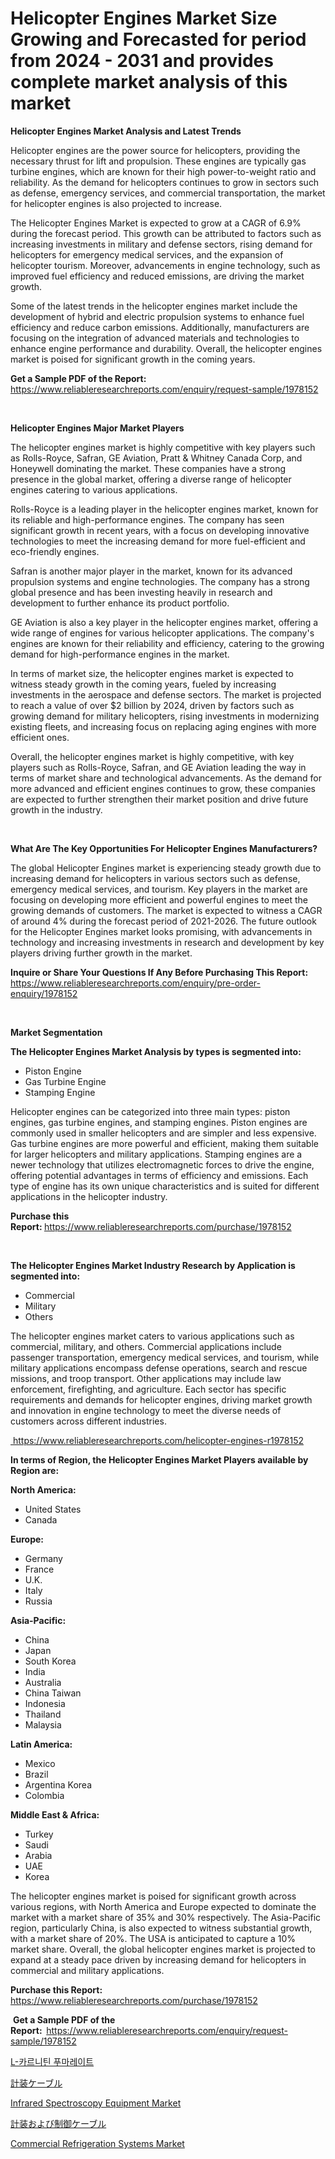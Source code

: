 <p><h1>Helicopter Engines Market Size Growing and Forecasted for period from 2024 - 2031 and provides complete market analysis of this market</h1></p><p><strong>Helicopter Engines Market Analysis and Latest Trends</strong></p>
<p><p>Helicopter engines are the power source for helicopters, providing the necessary thrust for lift and propulsion. These engines are typically gas turbine engines, which are known for their high power-to-weight ratio and reliability. As the demand for helicopters continues to grow in sectors such as defense, emergency services, and commercial transportation, the market for helicopter engines is also projected to increase. </p><p>The Helicopter Engines Market is expected to grow at a CAGR of 6.9% during the forecast period. This growth can be attributed to factors such as increasing investments in military and defense sectors, rising demand for helicopters for emergency medical services, and the expansion of helicopter tourism. Moreover, advancements in engine technology, such as improved fuel efficiency and reduced emissions, are driving the market growth.</p><p>Some of the latest trends in the helicopter engines market include the development of hybrid and electric propulsion systems to enhance fuel efficiency and reduce carbon emissions. Additionally, manufacturers are focusing on the integration of advanced materials and technologies to enhance engine performance and durability. Overall, the helicopter engines market is poised for significant growth in the coming years.</p></p>
<p><strong>Get a Sample PDF of the Report:&nbsp;</strong> <a href="https://www.reliableresearchreports.com/enquiry/request-sample/1978152">https://www.reliableresearchreports.com/enquiry/request-sample/1978152</a></p>
<p>&nbsp;</p>
<p><strong>Helicopter Engines Major Market Players</strong></p>
<p><p>The helicopter engines market is highly competitive with key players such as Rolls-Royce, Safran, GE Aviation, Pratt & Whitney Canada Corp, and Honeywell dominating the market. These companies have a strong presence in the global market, offering a diverse range of helicopter engines catering to various applications.</p><p>Rolls-Royce is a leading player in the helicopter engines market, known for its reliable and high-performance engines. The company has seen significant growth in recent years, with a focus on developing innovative technologies to meet the increasing demand for more fuel-efficient and eco-friendly engines.</p><p>Safran is another major player in the market, known for its advanced propulsion systems and engine technologies. The company has a strong global presence and has been investing heavily in research and development to further enhance its product portfolio.</p><p>GE Aviation is also a key player in the helicopter engines market, offering a wide range of engines for various helicopter applications. The company's engines are known for their reliability and efficiency, catering to the growing demand for high-performance engines in the market.</p><p>In terms of market size, the helicopter engines market is expected to witness steady growth in the coming years, fueled by increasing investments in the aerospace and defense sectors. The market is projected to reach a value of over $2 billion by 2024, driven by factors such as growing demand for military helicopters, rising investments in modernizing existing fleets, and increasing focus on replacing aging engines with more efficient ones.</p><p>Overall, the helicopter engines market is highly competitive, with key players such as Rolls-Royce, Safran, and GE Aviation leading the way in terms of market share and technological advancements. As the demand for more advanced and efficient engines continues to grow, these companies are expected to further strengthen their market position and drive future growth in the industry.</p></p>
<p>&nbsp;</p>
<p><strong>What Are The Key Opportunities For Helicopter Engines Manufacturers?</strong></p>
<p><p>The global Helicopter Engines market is experiencing steady growth due to increasing demand for helicopters in various sectors such as defense, emergency medical services, and tourism. Key players in the market are focusing on developing more efficient and powerful engines to meet the growing demands of customers. The market is expected to witness a CAGR of around 4% during the forecast period of 2021-2026. The future outlook for the Helicopter Engines market looks promising, with advancements in technology and increasing investments in research and development by key players driving further growth in the market.</p></p>
<p><strong>Inquire or Share Your Questions If Any Before Purchasing This Report:</strong> <a href="https://www.reliableresearchreports.com/enquiry/pre-order-enquiry/1978152">https://www.reliableresearchreports.com/enquiry/pre-order-enquiry/1978152</a></p>
<p>&nbsp;</p>
<p><strong>Market Segmentation</strong></p>
<p><strong>The Helicopter Engines Market Analysis by types is segmented into:</strong></p>
<p><ul><li>Piston Engine</li><li>Gas Turbine Engine</li><li>Stamping Engine</li></ul></p>
<p><p>Helicopter engines can be categorized into three main types: piston engines, gas turbine engines, and stamping engines. Piston engines are commonly used in smaller helicopters and are simpler and less expensive. Gas turbine engines are more powerful and efficient, making them suitable for larger helicopters and military applications. Stamping engines are a newer technology that utilizes electromagnetic forces to drive the engine, offering potential advantages in terms of efficiency and emissions. Each type of engine has its own unique characteristics and is suited for different applications in the helicopter industry.</p></p>
<p><strong>Purchase this Report:&nbsp;</strong><a href="https://www.reliableresearchreports.com/purchase/1978152">https://www.reliableresearchreports.com/purchase/1978152</a></p>
<p>&nbsp;</p>
<p><strong>The Helicopter Engines Market Industry Research by Application is segmented into:</strong></p>
<p><ul><li>Commercial</li><li>Military</li><li>Others</li></ul></p>
<p><p>The helicopter engines market caters to various applications such as commercial, military, and others. Commercial applications include passenger transportation, emergency medical services, and tourism, while military applications encompass defense operations, search and rescue missions, and troop transport. Other applications may include law enforcement, firefighting, and agriculture. Each sector has specific requirements and demands for helicopter engines, driving market growth and innovation in engine technology to meet the diverse needs of customers across different industries.</p></p>
<p><a href="https://www.reliableresearchreports.com/helicopter-engines-r1978152">&nbsp;https://www.reliableresearchreports.com/helicopter-engines-r1978152</a></p>
<p><strong>In terms of Region, the Helicopter Engines Market Players available by Region are:</strong></p>
<p>
    <p> <strong> North America: </strong>
        <ul>
            <li>United States</li>
            <li>Canada</li>
        </ul>
        </p> 
    <p> <strong> Europe: </strong>
        <ul>
            <li>Germany</li>
            <li>France</li>
            <li>U.K.</li>
            <li>Italy</li>
            <li>Russia</li>
        </ul>
        </p> 
    <p> <strong> Asia-Pacific: </strong>
        <ul>
            <li>China</li>
            <li>Japan</li>
            <li>South Korea</li>
            <li>India</li>
            <li>Australia</li>
            <li>China Taiwan</li>
            <li>Indonesia</li>
            <li>Thailand</li>
            <li>Malaysia</li>
        </ul>
        </p> 
    <p> <strong> Latin America: </strong>
        <ul>
            <li>Mexico</li>
            <li>Brazil</li>
            <li>Argentina Korea</li>
            <li>Colombia</li>
        </ul>
        </p> 
    <p> <strong> Middle East & Africa: </strong>
        <ul>
            <li>Turkey</li>
            <li>Saudi</li>
            <li>Arabia</li>
            <li>UAE</li>
            <li>Korea</li>
        </ul>
    </p>
    </p>
<p><p>The helicopter engines market is poised for significant growth across various regions, with North America and Europe expected to dominate the market with a market share of 35% and 30% respectively. The Asia-Pacific region, particularly China, is also expected to witness substantial growth, with a market share of 20%. The USA is anticipated to capture a 10% market share. Overall, the global helicopter engines market is projected to expand at a steady pace driven by increasing demand for helicopters in commercial and military applications.</p></p>
<p><strong>Purchase this Report: </strong><a href="https://www.reliableresearchreports.com/purchase/1978152">https://www.reliableresearchreports.com/purchase/1978152</a></p>
<p>&nbsp;<strong>Get a Sample PDF of the Report:&nbsp;&nbsp;</strong><a href="https://www.reliableresearchreports.com/enquiry/request-sample/1978152">https://www.reliableresearchreports.com/enquiry/request-sample/1978152</a></p>
<p><strong></strong></p>
<p><p><a href="https://github.com/bbbexter1/Market-Research-Report-List-1/blob/main/1894513169489.md">L-카르니틴 푸마레이트</a></p><p><a href="https://github.com/kegley4963/Market-Research-Report-List-2/blob/main/4597963157998.md">計装ケーブル</a></p><p><a href="https://github.com/marloy8/Market-Research-Report-List-5/blob/main/infrared-spectroscopy-equipment-market.md">Infrared Spectroscopy Equipment Market</a></p><p><a href="https://github.com/EthanMorar2011/Market-Research-Report-List-2/blob/main/9525300157997.md">計装および制御ケーブル</a></p><p><a href="https://github.com/WillieWoodard/Market-Research-Report-List-5/blob/main/commercial-refrigeration-systems-market.md">Commercial Refrigeration Systems Market</a></p></p>